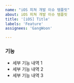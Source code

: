 ```yaml
---
name: "iOS 피쳐 개발 이슈 템플릿"
about: iOS 피쳐 개발 이슈 템플릿
title: '[iOS] Title'
labels: 'Feature'
assignees: 'GangWoon'

---
```


### 기능

- 세부 기능 내역 1
- 세부 기능 내역 2
- 세부 기능 내역 3

